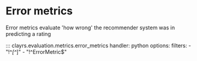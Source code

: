 # Error metrics

Error metrics evaluate 'how wrong' the recommender system was in predicting a rating

::: clayrs.evaluation.metrics.error_metrics
    handler: python
    options:
        filters:
        - "!^_[^_]"
        - "!^ErrorMetric$"